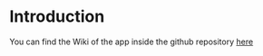 # Introduction
You can find the Wiki of the app inside the github repository [here](https://github.com/Specy/genshin-music/wiki)